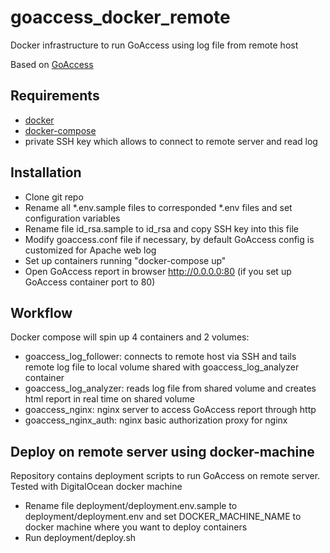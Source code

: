 # goaccess_docker_remote
Docker infrastructure to run GoAccess using log file from remote host

Based on [GoAccess](https://goaccess.io/)

## Requirements

 - [docker](https://docs.docker.com/engine/installation/) 
 - [docker-compose](https://docs.docker.com/compose/install/)
 - private SSH key which allows to connect to remote server and read log
 
## Installation

  - Clone git repo
  - Rename all *.env.sample files to corresponded *.env files and set configuration variables  
  - Rename file id_rsa.sample to id_rsa and copy SSH key into this file
  - Modify goaccess.conf file if necessary, by default GoAccess config is customized for Apache web log
  - Set up containers running "docker-compose up"
  - Open GoAccess report in browser http://0.0.0.0:80 (if you set up GoAccess container port to 80)
  
## Workflow 
  Docker compose will spin up 4 containers and 2 volumes: 
  
  - goaccess_log_follower: connects to remote host via SSH and tails remote 
  log file to local volume shared with goaccess_log_analyzer container
  - goaccess_log_analyzer: reads log file from shared volume and creates html report in real time on shared volume
  - goaccess_nginx: nginx server to access GoAccess report through http
  - goaccess_nginx_auth: nginx basic authorization proxy for nginx
  
## Deploy on remote server using docker-machine

Repository contains deployment scripts to run GoAccess on remote server. Tested with DigitalOcean docker machine

 - Rename file deployment/deployment.env.sample to deployment/deployment.env and set DOCKER_MACHINE_NAME to 
 docker machine where you want to deploy containers 
 - Run deployment/deploy.sh   
